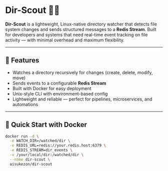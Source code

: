 # Dir-Scout 🕵️‍♂️

**Dir-Scout** is a lightweight, Linux-native directory watcher that detects file system changes and sends structured messages to a **Redis Stream**. Built for developers and systems that need real-time event tracking on file activity — with minimal overhead and maximum flexibility.

---

## 🚀 Features

- Watches a directory recursively for changes (create, delete, modify, move)
- Sends events to a configurable **Redis Stream**
- Built with Docker for easy deployment
- Unix-style CLI with environment-based config
- Lightweight and reliable — perfect for pipelines, microservices, and automations

---

## 🐳 Quick Start with Docker

```bash
docker run -d \
  -e WATCH_DIR=/watched/dir \
  -e REDIS_URL=redis://your.redis.host:6379 \
  -e REDIS_STREAM=dir_events \
  -v /your/local/dir:/watched/dir \
  --name dir-scout \
  aisukezon/dir-scout
```
